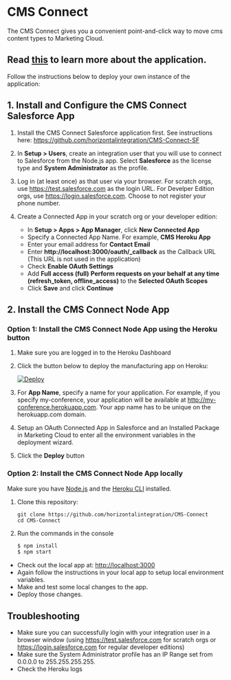 # CMS Connect

The CMS Connect gives you a convenient point-and-click way to move cms content types to Marketing Cloud.

Read [this](https://docs.google.com/presentation/d/1GdpW7RTiCU-lTvp-bhaChILnzGOk4yhpeX11k5FUKT4/edit?usp=sharing) to learn more about the application.
----------------

Follow the instructions below to deploy your own instance of the application:

## 1. Install and Configure the CMS Connect Salesforce App

1. Install the CMS Connect Salesforce application first. See instructions here: <a href="https://github.com/horizontalintegration/CMS-Connect-SF">https://github.com/horizontalintegration/CMS-Connect-SF</a>

1. In **Setup > Users**, create an integration user that you will use to connect to Salesforce from the Node.js app. Select **Salesforce** as the license type and **System Administrator** as the profile. 

1. Log in (at least once) as that user via your browser. For scratch orgs, use <a href="https://test.salesforce.com">https://test.salesforce.com</a> as the login URL. For Develper Edition orgs, use <a href="https://login.salesforce.com">https://login.salesforce.com</a>. Choose to not register your phone number.

1. Create a Connected App in your scratch org or your developer edition:
    - In **Setup > Apps > App Manager**, click **New Connected App**
    - Specify a Connected App Name. For example, **CMS Heroku App**
    - Enter your email address for **Contact Email**
    - Enter **http://localhost:3000/oauth/_callback** as the Callback URL (This URL is not used in the application)
    - Check **Enable OAuth Settings**
    - Add **Full access (full)** **Perform requests on your behalf at any time (refresh_token, offline_access)** to the **Selected OAuth Scopes**
    - Click **Save** and click **Continue**

## 2. Install the CMS Connect Node App

### Option 1: Install the CMS Connect Node App using the Heroku button

1. Make sure you are logged in to the Heroku Dashboard
1. Click the button below to deploy the manufacturing app on Heroku:

    [![Deploy](https://www.herokucdn.com/deploy/button.png)](https://heroku.com/deploy)

1. For **App Name**, specify a name for your application. For example, if you specify my-conference, your application will be available at http://my-conference.herokuapp.com. Your app name has to be unique on the herokuapp.com domain.
1. Setup an OAuth Connected App in Salesforce and an Installed Package in Marketing Cloud to enter all the environment variables in the deployment wizard.
1. Click the **Deploy** button

### Option 2: Install the CMS Connect Node App locally

Make sure you have [Node.js](http://nodejs.org/) and the [Heroku CLI](https://cli.heroku.com/) installed.

1. Clone this repository:
    ```
    git clone https://github.com/horizontalintegration/CMS-Connect
    cd CMS-Connect
    ```

1. Run the commands in the console

    ```sh
    $ npm install
    $ npm start
    ```
- Check out the local app at: [http://localhost:3000](http://localhost:3000)
- Again follow the instructions in your local app to setup local environment variables.
- Make and test some local changes to the app.
- Deploy those changes.

## Troubleshooting

- Make sure you can successfully login with your integration user in a browser window (using https://test.salesforce.com for scratch orgs or https://login.salesforce.com for regular developer editions)
- Make sure the System Administrator profile has an IP Range set from 0.0.0.0 to 255.255.255.255.
- Check the Heroku logs
